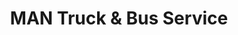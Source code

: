 ---
title: "MAN Truck & Bus Service"
url: /weiterstadt/man-truck-und-bus-service/
shop: Autowerkstatt
---